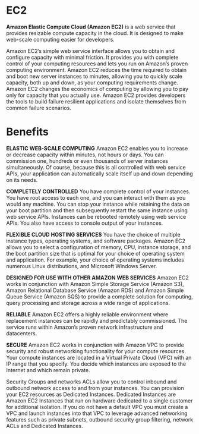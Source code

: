 # EC2

**Amazon Elastic Compute Cloud (Amazon EC2)** is a web service that provides resizable compute capacity in the cloud. It is designed to make web-scale computing easier for developers.

Amazon EC2’s simple web service interface allows you to obtain and configure capacity with minimal friction. It provides you with complete control of your computing resources and lets you run on Amazon’s proven computing environment. Amazon EC2 reduces the time required to obtain and boot new server instances to minutes, allowing you to quickly scale capacity, both up and down, as your computing requirements change. Amazon EC2 changes the economics of computing by allowing you to pay only for capacity that you actually use. Amazon EC2 provides developers the tools to build failure resilient applications and isolate themselves from common failure scenarios.
# Benefits

**ELASTIC WEB-SCALE COMPUTING**
Amazon EC2 enables you to increase or decrease capacity within minutes, not hours or days. You can commission one, hundreds or even thousands of server instances simultaneously. Of course, because this is all controlled with web service APIs, your application can automatically scale itself up and down depending on its needs.

**COMPLETELY CONTROLLED**
You have complete control of your instances. You have root access to each one, and you can interact with them as you would any machine. You can stop your instance while retaining the data on your boot partition and then subsequently restart the same instance using web service APIs. Instances can be rebooted remotely using web service APIs. You also have access to console output of your instances.

**FLEXIBLE CLOUD HOSTING SERVICES**
You have the choice of multiple instance types, operating systems, and software packages. Amazon EC2 allows you to select a configuration of memory, CPU, instance storage, and the boot partition size that is optimal for your choice of operating system and application. For example, your choice of operating systems includes numerous Linux distributions, and Microsoft Windows Server.

**DESIGNED FOR USE WITH OTHER AMAZON WEB SERVICES**
Amazon EC2 works in conjunction with Amazon Simple Storage Service (Amazon S3), Amazon Relational Database Service (Amazon RDS) and Amazon Simple Queue Service (Amazon SQS) to provide a complete solution for computing, query processing and storage across a wide range of applications.

**RELIABLE**
Amazon EC2 offers a highly reliable environment where replacement instances can be rapidly and predictably commissioned. The service runs within Amazon’s proven network infrastructure and datacenters.

**SECURE**
Amazon EC2 works in conjunction with Amazon VPC to provide security and robust networking functionality for your compute resources. Your compute instances are located in a Virtual Private Cloud (VPC) with an IP range that you specify. You decide which instances are exposed to the Internet and which remain private.


Security Groups and networks ACLs allow you to control inbound and outbound network access to and from your instances.
You can provision your EC2 resources as Dedicated Instances. Dedicated Instances are Amazon EC2 Instances that run on hardware dedicated to a single customer for additional isolation.
If you do not have a default VPC you must create a VPC and launch instances into that VPC to leverage advanced networking features such as private subnets, outbound security group filtering, network ACLs and Dedicated Instances.
